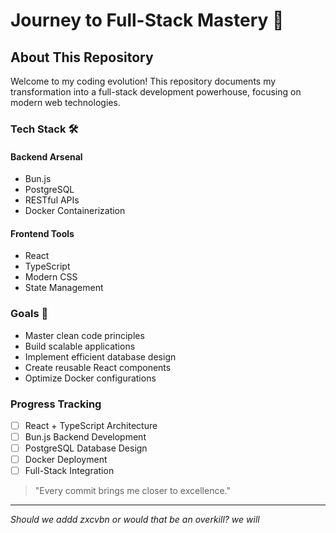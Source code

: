 # Journey to Full-Stack Mastery 🚀

## About This Repository

Welcome to my coding evolution! This repository documents my transformation into a full-stack development powerhouse, focusing on modern web technologies.

### Tech Stack 🛠️

#### Backend Arsenal

- Bun.js
- PostgreSQL
- RESTful APIs
- Docker Containerization

#### Frontend Tools

- React
- TypeScript
- Modern CSS
- State Management

### Goals 🎯

- Master clean code principles
- Build scalable applications
- Implement efficient database design
- Create reusable React components
- Optimize Docker configurations

### Progress Tracking

- [ ] React + TypeScript Architecture
- [ ] Bun.js Backend Development
- [ ] PostgreSQL Database Design
- [ ] Docker Deployment
- [ ] Full-Stack Integration

> "Every commit brings me closer to excellence."

---
*Should we addd zxcvbn  or would that be an overkill? we will*
